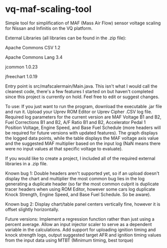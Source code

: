 # vq-maf-scaling-tool
Simple tool for simplification of MAF (Mass Air Flow) sensor voltage scaling for Nissan and Infinitis on the VQ platform. 

External Libraries (all libraries can be found in the .zip file):

Apache Commons CSV 1.2 

Apache Commons Lang 3.4 

jcommon 1.0.23

jfreechart 1.0.19

Entry point is src/mafscalermain/Main.java. This isn't what I would call the cleanest code, there's a few features I started on but haven't completed since this project is currently on hold. Feel free to edit or suggest changes.

To use: If you just want to run the program, download the executable .jar file and run it. Upload your Uprev ROM Editor or Uprev Cipher .CSV log file. Required log parameters for the current version are MAF Voltage B1 and B2, Fuel Corrections B1 and B2, A/F Ratio B1 and B2, Accelerator Pedal 1 Position Voltage, Engine Speed, and Base Fuel Schedule (more headers will be required for future versions with updated features). The graph displays the logged data points, while the table displays the MAF voltage axis value and the suggested MAF multiplier based on the input log (NaN means there were no input values at that specific voltage to evaluate).

If you would like to create a project, I included all of the required external libraries in a .zip file.

Known bug 1: Double headers aren't supported yet, so if an upload doesn't display the chart and multiplier the most common bug lies in the log generating a duplicate header (so far the most common culprit is duplicate tracer headers when using ROM Editor, however some cars log duplicate Knock Strength, Engine Speed, and Base Fuel Schedule. So be aware). 

Known bug 2: Display chart/table panel centers vertically fine, however it is offset slightly horizontally.

Future versions: Implement a regression function rather than just using a percent average. Allow an input injector scaler to serve as a dependent variable in the calculations. Add support for uploading ignition timing and knock strength logs, output suggested target AFR and ignition timing values from the input data using MTBT (Minimum timing, best torque)
